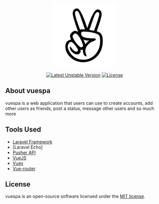 <p align="center"><img src="public/images/user-male.png" width="200"></p>

<p align="center">
<a href="https://github.com/jonaspaq/vuespa"><img src="https://img.shields.io/badge/unstable-v1.0.0-blue" alt="Latest Unstable Version"></a>
<a href="https://github.com/jonaspaq/vuespa"><img src="https://img.shields.io/badge/license-MIT-green" alt="License"></a>
</p>

## About vuespa

vuespa is a web application that users can use to create accounts, add other users as friends, post a status, message other users and so much more

## Tools Used

- [Laravel Framework](https://laravel.com)
- [Laravel Echo]
- [Pusher API](https://pusher.com/)
- [VueJS](vuejs.org)
- [Vuex](http://vuex.vuejs.org/)
- [Vue-router](https://router.vuejs.org/)


## License

vuespa is an open-source software licensed under the [MIT license](https://opensource.org/licenses/MIT).


